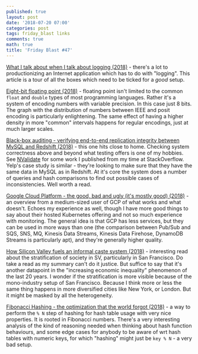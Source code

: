 ```yaml
---
published: true
layout: post
date: '2018-07-20 07:00'
categories: post
tags: friday_blast links
comments: true
math: true
title: 'Friday Blast #47'
---
```

[What I talk about when I talk about logging (2018)](https://hackernoon.com/what-i-talk-about-when-i-talk-about-logging-36237fad7336) - there's a lot to productionizing an Internet application which has to do with "logging". This article is a tour of all the boxes which need to be ticked for a _good_ setup.

[Eight-bit floating point (2018)](https://www.johndcook.com/blog/2018/04/15/eight-bit-floating-point/) - floating point isn't limited to the common `float` and `double` types of most programming languages. Rather it's a system of encoding numbers with variable precision. In this case just 8 bits. The graph with the distribution of numbers between IEEE and posit encoding is particularly enlightening. The same effect of having a higher density in more "common" intervals happens for regular encodings, just at much larger scales.

[Black-box auditing - verifying end-to-end replication integrity between MySQL and Redshift (2018)](https://engineeringblog.yelp.com/2018/04/black-box-auditing.html) - this one hits close to home. Checking system correctness above and beyond what testing offers is one of my hobbies. See [NValidate](https://github.com/horia141/nvalidate) for some work I published from my time at StackOverflow. Yelp's case study is similar - they're looking to make sure that they have the same data in MySQL as in Redshift. At it's core the system does a number of queries and hash comparisons to find out possible cases of inconsistencies. Well worth a read.

[Google Cloud Platform - the good, bad and ugly (it's mostly good) (2018)](https://www.deps.co/blog/google-cloud-platform-good-bad-ugly/) - an overview from a medium-sized user of GCP of what works and what doesn't. Echoes my experience as well, though I have more good things to say about their hosted Kubernetes offering and not so much experience with monitoring. The general idea is that GCP has less services, but they can be used in more ways than one (the comparison between Pub/Sub and SQS, SNS, MQ, Kinesis Data Streams, Kinesis Data Firehose, DynamoDB Streams is particularly apt), and they're generally higher quality.

[How Silicon Valley fuels an informal caste system (2018)](https://www.wired.com/story/how-silicon-valley-fuels-an-informal-caste-system/) - interesting read about the stratification of society in SV, particularly in San Francisco. Do take a read as my summary can't do it justice. But suffice to say that it's another datapoint in the "increasing economic inequality" phenomenon of the last 20 years. I wonder if the stratification is more visible because of the mono-industry setup of San Francisco. Because I think more or less the same thing happens in more diversified cities like New York, or London. But it might be masked by all the heterogeneity.

[Fibonacci Hashing - the optimization that the world forgot (2018)](https://probablydance.com/2018/06/16/fibonacci-hashing-the-optimization-that-the-world-forgot-or-a-better-alternative-to-integer-modulo/) - a way to perform the `% N` step of hashing for hash table usage with very nice properties. It is rooted in Fibonacci numbers. There's a very interesting analysis of the kind of reasoning needed when thinking about hash function behaviours, and some edge cases for anybody to be aware of wrt hash tables with numeric keys, for which "hashing" might just be `key % N` - a very bad setup.
